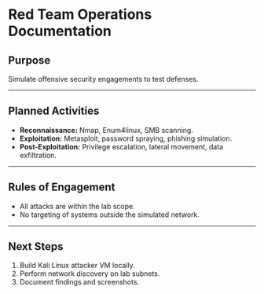# Red Team Operations Documentation

## Purpose
Simulate offensive security engagements to test defenses.

---

## Planned Activities
- **Reconnaissance:** Nmap, Enum4linux, SMB scanning.
- **Exploitation:** Metasploit, password spraying, phishing simulation.
- **Post-Exploitation:** Privilege escalation, lateral movement, data exfiltration.

---

## Rules of Engagement
- All attacks are within the lab scope.
- No targeting of systems outside the simulated network.

---

## Next Steps
1. Build Kali Linux attacker VM locally.
2. Perform network discovery on lab subnets.
3. Document findings and screenshots.
